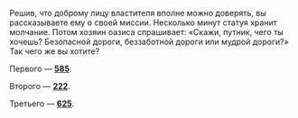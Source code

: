 Решив, что доброму лицу властителя вполне можно доверять, вы рассказываете ему о своей миссии. Несколько минут статуя хранит молчание. Потом хозяин оазиса спрашивает: «Скажи, путник, чего ты хочешь? Безопасной дороги, беззаботной дороги или мудрой дороги?» Так чего же вы хотите?

Первого — [**585**](#n_585).

Второго — [**222**](#n_222).

Третьего — [**625**](#n_625).


